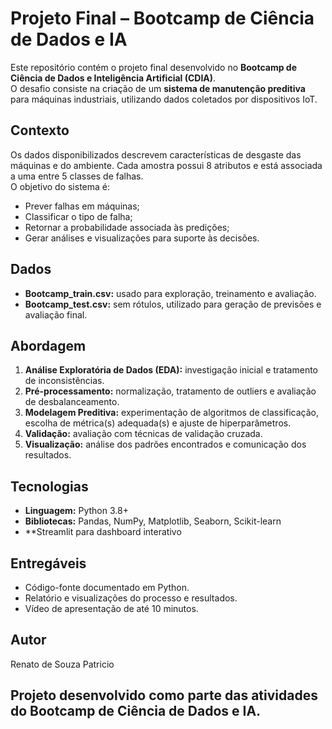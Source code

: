 # Projeto Final – Bootcamp de Ciência de Dados e IA

Este repositório contém o projeto final desenvolvido no **Bootcamp de Ciência de Dados e Inteligência Artificial (CDIA)**.  
O desafio consiste na criação de um **sistema de manutenção preditiva** para máquinas industriais, utilizando dados coletados por dispositivos IoT.

## Contexto
Os dados disponibilizados descrevem características de desgaste das máquinas e do ambiente. Cada amostra possui 8 atributos e está associada a uma entre 5 classes de falhas.  
O objetivo do sistema é:
- Prever falhas em máquinas;
- Classificar o tipo de falha;
- Retornar a probabilidade associada às predições;
- Gerar análises e visualizações para suporte às decisões.

## Dados
- **Bootcamp_train.csv:** usado para exploração, treinamento e avaliação.  
- **Bootcamp_test.csv:** sem rótulos, utilizado para geração de previsões e avaliação final.

## Abordagem
1. **Análise Exploratória de Dados (EDA):** investigação inicial e tratamento de inconsistências.  
2. **Pré-processamento:** normalização, tratamento de outliers e avaliação de desbalanceamento.  
3. **Modelagem Preditiva:** experimentação de algoritmos de classificação, escolha de métrica(s) adequada(s) e ajuste de hiperparâmetros.  
4. **Validação:** avaliação com técnicas de validação cruzada.  
5. **Visualização:** análise dos padrões encontrados e comunicação dos resultados.

## Tecnologias
- **Linguagem:** Python 3.8+  
- **Bibliotecas:** Pandas, NumPy, Matplotlib, Seaborn, Scikit-learn  
- **Streamlit para dashboard interativo  

## Entregáveis
- Código-fonte documentado em Python.  
- Relatório e visualizações do processo e resultados.  
- Vídeo de apresentação de até 10 minutos.  

## Autor
Renato de Souza Patricio

## Projeto desenvolvido como parte das atividades do Bootcamp de Ciência de Dados e IA.
